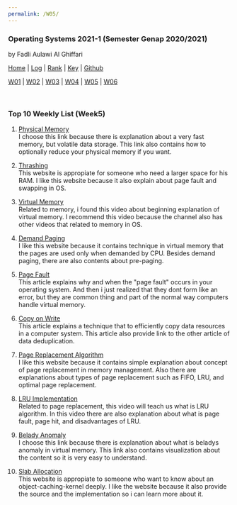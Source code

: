 ```yaml
---
permalink: /W05/
---
```


### **Operating Systems 2021-1 (Semester Genap 2020/2021)**

by Fadli Aulawi Al Ghiffari

[Home](https://fadlia68.github.io/os211/ "Home Page") | [Log](https://fadlia68.github.io/os211/TXT/mylog.txt) | [Rank](https://fadlia68.github.io/os211/TXT/myrank.txt) | [Key](https://fadlia68.github.io/os211/TXT/mypubkey.txt) | [Github](https://github.com/fadlia68/os211/)

[W01](https://fadlia68.github.io/os211/W01/) | [W02](https://fadlia68.github.io/os211/W02/) | [W03](https://fadlia68.github.io/os211/W03/) | [W04](https://fadlia68.github.io/os211/W04/) | [W05](https://fadlia68.github.io/os211/W05/) | [W06](https://fadlia68.github.io/os211/W06/)

<br>

### Top 10 Weekly List (Week5)

1. [Physical Memory][1]<br>
I choose this link because there is explanation about a very fast memory, but volatile data storage. This link also contains how to optionally reduce your physical memory if you want.

2. [Thrashing][2]<br>
This website is appropiate for someone who need a larger space for his RAM. I like this website because it also explain about page fault and swapping in OS.

3. [Virtual Memory][3]<br>
Related to memory, i found this video about beginning explanation of virtual memory. I recommend this video because the channel also has other videos that related to memory in OS.
 
4. [Demand Paging][4]<br>
I like this website because it contains technique in virtual memory that the pages are used only when demanded by CPU. Besides demand paging, there are also contents about pre-paging. 

5. [Page Fault][5]<br>
This article explains why and when the "page fault" occurs in your operating system. And then i just realized that they dont form like an error, but they are common thing and part of the normal way computers handle virtual memory.

6. [Copy on Write][6]<br>
This article explains a technique that to efficiently copy data resources in a computer system. This article also provide link to the other article of data deduplication.

7. [Page Replacement Algorithm][7]<br>
I like this website because it contains simple explanation about concept of page replacement in memory management. Also there are explanations about types of page replacement such as FIFO, LRU, and optimal page replacement. 

8. [LRU Implementation][8]<br>
Related to page replacement, this video will teach us what is LRU algorithm. In this video there are also explanation about what is page fault, page hit, and disadvantages of LRU.

9. [Belady Anomaly][9]<br>
I choose this link because there is explanation about what is beladys anomaly in virtual memory. This link also contains visualization about the content so it is very easy to understand.

10. [Slab Allocation][10]<br>
This website is appropiate to someone who want to know about an object-caching-kernel deeply. I like the website because it also provide the source and the implementation so i can learn more about it.


[1]: https://www.sciencedirect.com/topics/computer-science/physical-memory
[2]: https://www.thecrazyprogrammer.com/2019/02/thrashing-in-operating-system-os.html
[3]: https://www.youtube.com/watch?v=qlH4-oHnBb8
[4]: https://afteracademy.com/blog/what-are-demand-paging-and-pre-paging
[5]: https://techterms.com/definition/page_fault
[6]: https://www.computerhope.com/jargon/c/copy-on-write.htm
[7]: https://afteracademy.com/blog/what-are-the-page-replacement-algorithms
[8]: https://www.youtube.com/watch?v=4wVp97-uqr0
[9]: https://prepinsta.com/operating-systems/beladys-anomaly/
[10]: https://www.cs.nmsu.edu/~ekerriga/presentation/index3.html
